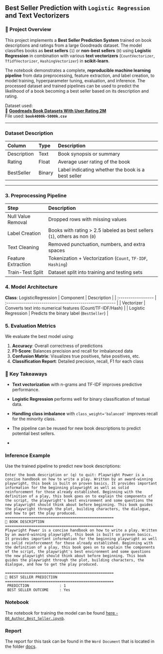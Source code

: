 ## Best Seller Prediction with `Logistic Regression` and Text Vectorizers

### 📘 Project Overview

This project implements a **Best Seller Prediction System** trained on book descriptions and ratings from a large Goodreads dataset. The model classifies books as **best sellers** (`1`) or **non-best sellers** (`0`) using **Logistic Regression** in combination with various **text vectorizers** (`CountVectorizer`, `TfidfVectorizer`, `HashingVectorizer`) in **scikit-learn**.

The notebook demonstrates a complete, **reproducible machine learning pipeline** from data preprocessing, feature extraction, and label creation, to model training, hyperparameter tuning, evaluation, and inference. The processed dataset and trained pipelines can be used to predict the likelihood of a book becoming a best seller based on its description and rating.

Dataset used:  
📘 [**Goodreads Book Datasets With User Rating 2M**](https://www.kaggle.com/datasets/bahramjannesarr/goodreads-book-datasets-10m)  
File used: **`book4000k-5000k.csv`**

---

### Dataset Description

| Column      | Type   | Description                                        |
| :---------- | :----- | :------------------------------------------------- |
| Description | Text   | Book synopsis or summary                           |
| Rating      | Float  | Average user rating of the book                    |
| BestSeller  | Binary | Label indicating whether the book is a best seller |

---

### 3. Preprocessing Pipeline

| Step               | Description                                                                |
| :----------------- | :------------------------------------------------------------------------- |
| Null Value Removal | Dropped rows with missing values                                           |
| Label Creation     | Books with rating > 2.5 labeled as best sellers (`1`), others as non (`0`) |
| Text Cleaning      | Removed punctuation, numbers, and extra spaces                             |
| Feature Extraction | Tokenization + Vectorization (`Count`, `TF-IDF`, `Hashing`)                |
| Train-Test Split   | Dataset split into training and testing sets                               |

### 4. Model Architecture

**Class**: LogisticRegression
| Component | Description |
| :------------------ | :-------------------------------------------------------- |
| Vectorizer | Converts text into numerical features (Count/TF-IDF/Hash) |
| Logistic Regression | Predicts the binary label (`BestSeller`) |

### 5. Evaluation Metrics

We evaluate the best model using:

1. **Accuracy**: Overall correctness of predictions
2. **F1-Score**: Balances precision and recall for imbalanced data
3. **Confusion Matrix**: Visualizes true positives, false positives, etc.
4. **Classification Report**: Detailed precision, recall, F1 for each class

### 🧠 Key Takeaways

- **Text vectorization** with n-grams and TF-IDF improves predictive performance.

- **Logistic Regression** performs well for binary classification of textual data.

- **Handling class imbalance** with `class_weight='balanced'` improves recall for the minority class.

- The pipeline can be reused for new book descriptions to predict potential best sellers.
-

### Inference Example

Use the trained pipeline to predict new book descriptions:

```shell
Enter the book description or (q) to quit: Playwright Power is a concise handbook on how to write a play. Written by an award-winning playwright, this book is built on proven basics. It provides important information for the beginning playwright as well as solid reinforcement for those already established. Beginning with the definition of a play, this book goes on to explain the components of the script, the playwright's best environment and some questions the new playwright should think about before beginning. This book guides the playwright through the plot, building characters, the dialogue, and how to get the play produced.
==================================================
📑 BOOK DESCRIPTION
==================================================
Playwright Power is a concise handbook on how to write a play. Written by an award-winning playwright, this book is built on proven basics. It provides important information for the beginning playwright as well as solid reinforcement for those already established. Beginning with the definition of a play, this book goes on to explain the components of the script, the playwright's best environment and some questions the new playwright should think about before beginning. This book guides the playwright through the plot, building characters, the dialogue, and how to get the play produced.

==================================================
🔮 BEST SELLER PREDICTION
==================================================
 PREDICTION              : 1
 BEST SELLER OUTCOME     : Yes
```

### Notebook

The notebook for training the model can be found [here - `00_Author_Best_Seller.ipynb`](/notebooks/00_Author_Best_Seller.ipynb).

### Report

The report for this task can be found in the `Word Document` that is located in the folder [docs](/docs/).
